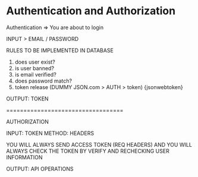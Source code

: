 # Authentication and Authorization

Authentication => You are about to login

INPUT > EMAIL / PASSWORD

RULES TO BE IMPLEMENTED IN DATABASE

1. does user exist?
2. is user banned?
3. is email verified?
4. does password match?
5. token release (DUMMY JSON.com > AUTH > token) {jsonwebtoken}

OUTPUT: TOKEN

==================================

AUTHORIZATION

INPUT: TOKEN
METHOD: HEADERS

YOU WILL ALWAYS SEND ACCESS TOKEN (REQ HEADERS)
AND
YOU WILL ALWAYS CHECK THE TOKEN BY VERIFY AND RECHECKING USER INFORMATION

OUTPUT: API OPERATIONS
